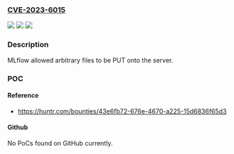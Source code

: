 ### [CVE-2023-6015](https://cve.mitre.org/cgi-bin/cvename.cgi?name=CVE-2023-6015)
![](https://img.shields.io/static/v1?label=Product&message=mlflow%2Fmlflow&color=blue)
![](https://img.shields.io/static/v1?label=Version&message=unspecified%3C%3D%20latest%20&color=brighgreen)
![](https://img.shields.io/static/v1?label=Vulnerability&message=CWE-22%20Improper%20Limitation%20of%20a%20Pathname%20to%20a%20Restricted%20Directory%20('Path%20Traversal')&color=brighgreen)

### Description

MLflow allowed arbitrary files to be PUT onto the server.

### POC

#### Reference
- https://huntr.com/bounties/43e6fb72-676e-4670-a225-15d6836f65d3

#### Github
No PoCs found on GitHub currently.

